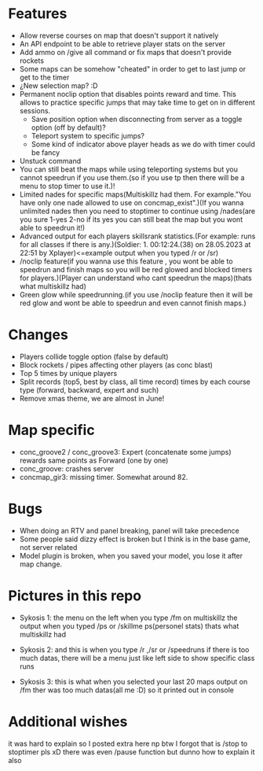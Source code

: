 ﻿# Features
* Allow reverse courses on map that doesn't support it natively
* An API endpoint to be able to retrieve player stats on the server
* Add ammo on /give all command or fix maps that doesn't provide rockets
* Some maps can be somehow "cheated" in order to get to last jump or get to the timer
* ¿New selection map? :D
* Permanent noclip option that disables points reward and time. This allows to practice specific jumps that
may take time to get on in different sessions.
  * Save position option when disconnecting from server as a toggle option (off by default)?
  * Teleport system to specific jumps?
  * Some kind of indicator above player heads as we do with timer could be fancy
* Unstuck command
* You can still beat the maps while using teleporting systems but you cannot speedrun if you use them.(so if you use tp then there will be a menu to stop timer to use it.)!
* Limited nades for specific maps(Multiskillz had them. For example."You have only one nade allowed to use on concmap_exist".)(If you wanna unlimited nades then you need to stoptimer to continue using /nades(are you sure 1-yes 2-no if its yes you can still beat the map but you wont able to speedrun it!)
* Advanced output for each players skillsrank statistics.(For example: runs for all classes if there is any.)(Soldier: 1. 00:12:24.(38) on 28.05.2023 at 22:51 by Xplayer)<=example output when you typed /r or /sr) 
* /noclip feature(if you wanna use this feature , you wont be able to speedrun and finish maps so you will be red glowed and blocked timers for players.)(Player can understand who cant speedrun the maps)(thats what multiskillz had)
* Green glow while speedrunning.(if you use /noclip feature then it will be red glow and wont be able to speedrun and even cannot finish maps.)

# Changes
* Players collide toggle option (false by default)
* Block rockets / pipes affecting other players (as conc blast)
* Top 5 times by unique players
* Split records (top5, best by class, all time record) times by each course type (forward, backward, expert and such)
* Remove xmas theme, we are almost in June!
  
# Map specific
* conc_groove2 / conc_groove3: Expert (concatenate some jumps) rewards same points as Forward (one by one)
* conc_groove: crashes server
* concmap_gir3: missing timer. Somewhat around 82. 

# Bugs
* When doing an RTV and panel breaking, panel will take precedence
* Some people said dizzy effect is broken but I think is in the base game, not server related
* Model plugin is broken, when you saved your model, you lose it after map change.





# Pictures in this repo
* Sykosis 1:
the menu on the left when you type /fm on multiskillz
the output when you typed /ps or /skillme
ps(personel stats) thats what multiskillz had

* Sykosis 2:
and this is when you type /r ,/sr or /speedruns
if there is too much datas, there will be a menu just like left side to show specific class runs

* Sykosis 3:
this is what when you selected your last 20 maps output on /fm
ther was too much datas(all me :D) so it printed out in console


# Additional wishes
it was hard to explain so I posted extra  here
np
btw I forgot that is /stop to stoptimer pls xD
there was even /pause function but dunno how to explain it also
